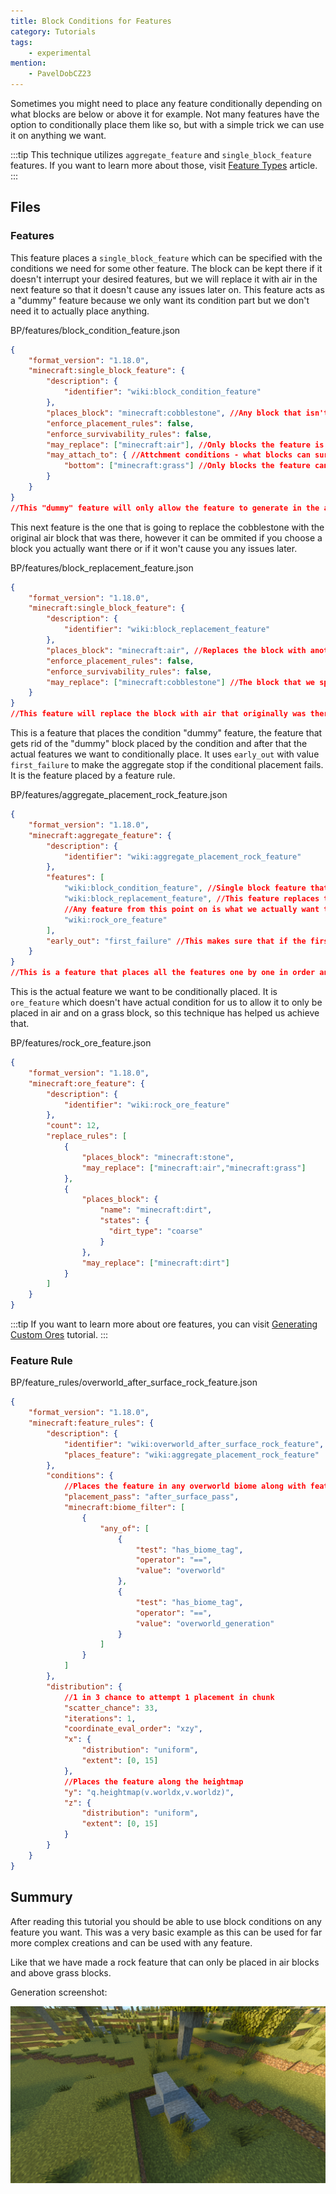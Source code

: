 ```yaml
---
title: Block Conditions for Features
category: Tutorials
tags:
    - experimental
mention:
	- PavelDobCZ23
---
```


Sometimes you might need to place any feature conditionally depending on what blocks are below or above it for example. Not many features have the option to conditionally place them like so, but with a simple trick we can use it on anything we want.

:::tip
This technique utilizes `aggregate_feature` and `single_block_feature` features. If you want to learn more about those, visit [Feature Types](/world-generation/feature-types) article.
:::

## Files

### Features

This feature places a `single_block_feature` which can be specified with the conditions we need for some other feature. The block can be kept there if it doesn't interrupt your desired features, but we will replace it with air in the next feature so that it doesn't cause any issues later on. This feature acts as a "dummy" feature because we only want its condition part but we don't need it to actually place anything.

<CodeHeader>BP/features/block_condition_feature.json</CodeHeader>

```json
{
    "format_version": "1.18.0",
    "minecraft:single_block_feature": {
        "description": {
            "identifier": "wiki:block_condition_feature"
        },
        "places_block": "minecraft:cobblestone", //Any block that isn't in "may_replace" list.
        "enforce_placement_rules": false,
        "enforce_survivability_rules": false,
        "may_replace": ["minecraft:air"], //Only blocks the feature is allowed to be placed in.
        "may_attach_to": { //Attchment conditions - what blocks can surround the feature when its being placed
            "bottom": ["minecraft:grass"] //Only blocks the feature can be placed on top of.
        }
    }
}
//This "dummy" feature will only allow the feature to generate in the air, right above a grass block.
```

This next feature is the one that is going to replace the cobblestone with the original air block that was there, however it can be ommited if you choose a block you actually want there or if it won't cause you any issues later.

<CodeHeader>BP/features/block_replacement_feature.json</CodeHeader>

```json
{
    "format_version": "1.18.0",
    "minecraft:single_block_feature": {
        "description": {
            "identifier": "wiki:block_replacement_feature"
        },
        "places_block": "minecraft:air", //Replaces the block with another one which doesn't cause us any issue.
        "enforce_placement_rules": false,
        "enforce_survivability_rules": false,
        "may_replace": ["minecraft:cobblestone"] //The block that we specified in the previous feature.
    }
}
//This feature will replace the block with air that originally was there so it won't cause us any issue.
```

This is a feature that places the condition "dummy" feature, the feature that gets rid of the "dummy" block placed by the condition and after that the actual features we want to conditionally place. It uses `early_out` with value `first_failure` to make the aggregate stop if the conditional placement fails. It is the feature placed by a feature rule.

<CodeHeader>BP/features/aggregate_placement_rock_feature.json</CodeHeader>

```json
{
    "format_version": "1.18.0",
    "minecraft:aggregate_feature": {
        "description": {
            "identifier": "wiki:aggregate_placement_rock_feature"
        },
        "features": [
            "wiki:block_condition_feature", //Single block feature that is used as "dummy" feature to act as our condition.
            "wiki:block_replacement_feature", //This feature replaces the "dummy" block we used in the feature above to not cause us any issues later.
            //Any feature from this point on is what we actually want to place.
            "wiki:rock_ore_feature"
        ],
        "early_out": "first_failure" //This makes sure that if the first(or any) feature fails, it will not continue to place anything else in the list.
    }
}
//This is a feature that places all the features one by one in order and is placed by the feature rule.
```

This is the actual feature we want to be conditionally placed. It is `ore_feature` which doesn't have actual condition for us to allow it to only be placed in air and on a grass block, so this technique has helped us achieve that.

<CodeHeader>BP/features/rock_ore_feature.json</CodeHeader>

```json
{
	"format_version": "1.18.0",
	"minecraft:ore_feature": {
		"description": {
			"identifier": "wiki:rock_ore_feature"
		},
		"count": 12,
		"replace_rules": [
			{
				"places_block": "minecraft:stone",
				"may_replace": ["minecraft:air","minecraft:grass"]
			},
			{
				"places_block": {
                    "name": "minecraft:dirt",
                    "states": {
                      "dirt_type": "coarse"
                    }
                },
				"may_replace": ["minecraft:dirt"]
			}
		]
	}
}
```
:::tip
If you want to learn more about ore features, you can visit [Generating Custom Ores](/world-generation/custom-ores) tutorial.
:::

### Feature Rule

<CodeHeader>BP/feature_rules/overworld_after_surface_rock_feature.json</CodeHeader>

```json
{
	"format_version": "1.18.0",
	"minecraft:feature_rules": {
		"description": {
			"identifier": "wiki:overworld_after_surface_rock_feature",
			"places_feature": "wiki:aggregate_placement_rock_feature"
		},
		"conditions": {
			//Places the feature in any overworld biome along with features in the after_surface_pass
			"placement_pass": "after_surface_pass",
			"minecraft:biome_filter": [
				{
					"any_of": [
						{
							"test": "has_biome_tag",
							"operator": "==",
							"value": "overworld"
						},
						{
							"test": "has_biome_tag",
							"operator": "==",
							"value": "overworld_generation"
						}
					]
				}
			]
		},
		"distribution": {
			//1 in 3 chance to attempt 1 placement in chunk
            "scatter_chance": 33,
			"iterations": 1, 
			"coordinate_eval_order": "xzy",
			"x": {
				"distribution": "uniform",
				"extent": [0, 15]
			},
			//Places the feature along the heightmap
			"y": "q.heightmap(v.worldx,v.worldz)",
			"z": {
				"distribution": "uniform",
				"extent": [0, 15]
			}
		}
	}
}
```

## Summury

After reading this tutorial you should be able to use block conditions on any feature you want. This was a very basic example as this can be used for far more complex creations and can be used with any feature. 

Like that we have made a rock feature that can only be placed in air blocks and above grass blocks.

Generation screenshot:

![](/assets/images/world-generation/feature-block-conditions/rock_feature.png)